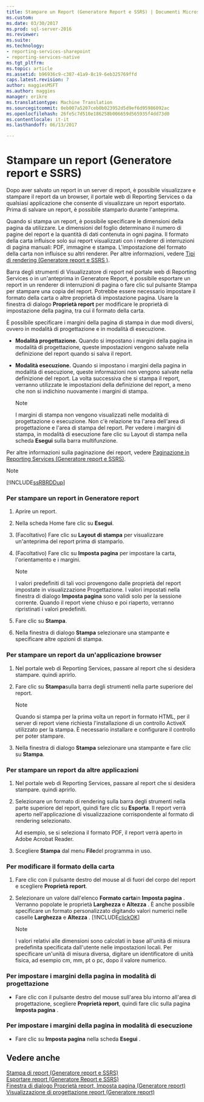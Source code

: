```yaml
---
title: Stampare un Report (Generatore Report e SSRS) | Documenti Microsoft
ms.custom: 
ms.date: 03/30/2017
ms.prod: sql-server-2016
ms.reviewer: 
ms.suite: 
ms.technology:
- reporting-services-sharepoint
- reporting-services-native
ms.tgt_pltfrm: 
ms.topic: article
ms.assetid: b96936c9-c387-41a9-8c19-6eb325769ffd
caps.latest.revision: 7
author: maggiesMSFT
ms.author: maggies
manager: erikre
ms.translationtype: Machine Translation
ms.sourcegitcommit: 0eb007a5207ceb0b023952d5d9ef6d95986092ac
ms.openlocfilehash: 26fe5c7d510e186258b006659d565935f4dd73d0
ms.contentlocale: it-it
ms.lasthandoff: 06/13/2017

---
```

# <a name="print-a-report-report-builder-and-ssrs"></a>Stampare un report (Generatore report e SSRS)
  Dopo aver salvato un report in un server di report, è possibile visualizzare e stampare il report da un browser, il portale web di Reporting Services o da qualsiasi applicazione che consente di visualizzare un report esportato. Prima di salvare un report, è possibile stamparlo durante l'anteprima.  
  
 Quando si stampa un report, è possibile specificare le dimensioni della pagina da utilizzare. Le dimensioni del foglio determinano il numero di pagine del report e la quantità di dati contenuta in ogni pagina. Il formato della carta influisce solo sui report visualizzati con i renderer di interruzioni di pagina manuali: PDF, immagine e stampa. L'impostazione del formato della carta non influisce su altri renderer. Per altre informazioni, vedere [Tipi di rendering  &#40;Generatore report e SSRS &#41;](../../reporting-services/report-design/rendering-behaviors-report-builder-and-ssrs.md).  
  
 Barra degli strumenti di Visualizzatore di report nel portale web di Reporting Services o in un'anteprima in Generatore Report, è possibile esportare un report in un renderer di interruzioni di pagina o fare clic sul pulsante Stampa per stampare una copia del report. Potrebbe essere necessario impostare il formato della carta o altre proprietà di impostazione pagina. Usare la finestra di dialogo **Proprietà report** per modificare le proprietà di impostazione della pagina, tra cui il formato della carta.  
  
 È possibile specificare i margini della pagina di stampa in due modi diversi, ovvero in modalità di progettazione e in modalità di esecuzione.  
  
-   **Modalità progettazione.** Quando si impostano i margini della pagina in modalità di progettazione, queste impostazioni vengono salvate nella definizione del report quando si salva il report.  
  
-   **Modalità esecuzione.** Quando si impostano i margini della pagina in modalità di esecuzione, queste informazioni non vengono salvate nella definizione del report. La volta successiva che si stampa il report, verranno utilizzate le impostazioni della definizione del report, a meno che non si indichino nuovamente i margini di stampa.  
  
    > [!NOTE]  
    >  I margini di stampa non vengono visualizzati nelle modalità di progettazione o esecuzione. Non c'è relazione tra l'area dell'area di progettazione e l'area di stampa del report. Per vedere i margini di stampa, in modalità di esecuzione fare clic su Layout di stampa nella scheda **Esegui** sulla barra multifunzione.  
  
 Per altre informazioni sulla paginazione dei report, vedere [Paginazione in Reporting Services &#40;Generatore report e SSRS&#41;](../../reporting-services/report-design/pagination-in-reporting-services-report-builder-and-ssrs.md).  
  
> [!NOTE]  
>  [!INCLUDE[ssRBRDDup](../../includes/ssrbrddup-md.md)]  
  
### <a name="to-print-a-report-in-report-builder"></a>Per stampare un report in Generatore report  
  
1.  Aprire un report.  
  
2.  Nella scheda Home fare clic su **Esegui**.  
  
3.  (Facoltativo) Fare clic su **Layout di stampa** per visualizzare un'anteprima del report prima di stamparlo.  
  
4.  (Facoltativo) Fare clic su **Imposta pagina** per impostare la carta, l'orientamento e i margini.  
  
    > [!NOTE]  
    >  I valori predefiniti di tali voci provengono dalle proprietà del report impostate in visualizzazione Progettazione. I valori impostati nella finestra di dialogo **Imposta pagina** sono validi solo per la sessione corrente. Quando il report viene chiuso e poi riaperto, verranno ripristinati i valori predefiniti.  
  
5.  Fare clic su **Stampa**.  
  
6.  Nella finestra di dialogo **Stampa** selezionare una stampante e specificare altre opzioni di stampa.  
  
### <a name="to-print-a-report-from-a-web-browser-application"></a>Per stampare un report da un'applicazione browser  
  
1.  Nel portale web di Reporting Services, passare al report che si desidera stampare. quindi aprirlo.  
  
3.  Fare clic su **Stampa**sulla barra degli strumenti nella parte superiore del report.  
  
    > [!NOTE]  
    >  Quando si stampa per la prima volta un report in formato HTML, per il server di report viene richiesta l'installazione di un controllo ActiveX utilizzato per la stampa. È necessario installare e configurare il controllo per poter stampare.  
  
4.  Nella finestra di dialogo **Stampa** selezionare una stampante e fare clic su **Stampa**.  
  
### <a name="to-print-a-report-from-other-applications"></a>Per stampare un report da altre applicazioni  
  
1.  Nel portale web di Reporting Services, passare al report che si desidera stampare. quindi aprirlo.  
  
2.  Selezionare un formato di rendering sulla barra degli strumenti nella parte superiore del report, quindi fare clic su **Esporta**. Il report verrà aperto nell'applicazione di visualizzazione corrispondente al formato di rendering selezionato.  
  
     Ad esempio, se si seleziona il formato PDF, il report verrà aperto in Adobe Acrobat Reader.  
  
3.  Scegliere **Stampa** dal menu **File**del programma in uso.  
  
### <a name="to-change-paper-size"></a>Per modificare il formato della carta  
  
1.  Fare clic con il pulsante destro del mouse al di fuori del corpo del report e scegliere **Proprietà report**.  
  
2.  Selezionare un valore dall'elenco **Formato carta**in **Imposta pagina** . Verranno popolate le proprietà **Larghezza** e **Altezza** . È anche possibile specificare un formato personalizzato digitando valori numerici nelle caselle **Larghezza** e **Altezza** . [!INCLUDE[clickOK](../../includes/clickok-md.md)]  
  
    > [!NOTE]  
    >  I valori relativi alle dimensioni sono calcolati in base all'unità di misura predefinita specificata dall'utente nelle impostazioni locali. Per specificare un'unità di misura diversa, digitare un identificatore di unità fisica, ad esempio cm, mm, pt o pc, dopo il valore numerico.  
  
### <a name="to-set-page-margins-in-design-mode"></a>Per impostare i margini della pagina in modalità di progettazione  
  
-   Fare clic con il pulsante destro del mouse sull'area blu intorno all'area di progettazione, scegliere **Proprietà report**, quindi fare clic sulla pagina **Imposta pagina** .  
  
### <a name="to-set-page-margins-in-run-mode"></a>Per impostare i margini della pagina in modalità di esecuzione  
  
-   Fare clic su **Imposta pagina** nella scheda **Esegui** .  
  
## <a name="see-also"></a>Vedere anche  
 [Stampa di report &#40;Generatore report e SSRS&#41;](../../reporting-services/report-builder/print-reports-report-builder-and-ssrs.md)   
 [Esportare report &#40;Generatore Report e SSRS&#41;](../../reporting-services/report-builder/export-reports-report-builder-and-ssrs.md)   
 [Finestra di dialogo Proprietà report, Imposta pagina &#40;Generatore report&#41;](http://msdn.microsoft.com/library/eb3b5d01-7b82-4808-a58b-9e096742f8c6)   
 [Visualizzazione di progettazione report &#40;Generatore report&#41;](../../reporting-services/report-builder/report-design-view-report-builder.md)  
  
  
